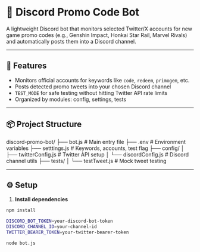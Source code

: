 # 📢 Discord Promo Code Bot

A lightweight Discord bot that monitors selected Twitter/X accounts for new game promo codes (e.g., Genshin Impact, Honkai Star Rail, Marvel Rivals) and automatically posts them into a Discord channel.

---

## 🚀 Features

- Monitors official accounts for keywords like `code`, `redeem`, `primogem`, etc.
- Posts detected promo tweets into your chosen Discord channel
- `TEST_MODE` for safe testing without hitting Twitter API rate limits
- Organized by modules: config, settings, tests

---

## 📦 Project Structure

discord-promo-bot/
├── bot.js                # Main entry file
├── .env                  # Environment variables
├── setttings.js          # Keywords, accounts, test flag
├── config/
│   ├── twitterConfig.js  # Twitter API setup
│   └── discordConfig.js  # Discord channel utils
├── tests/
│   └── testTweet.js      # Mock tweet testing

---

## ⚙️ Setup

1. **Install dependencies**
```bash
npm install

DISCORD_BOT_TOKEN=your-discord-bot-token
DISCORD_CHANNEL_ID=your-channel-id
TWITTER_BEARER_TOKEN=your-twitter-bearer-token

node bot.js